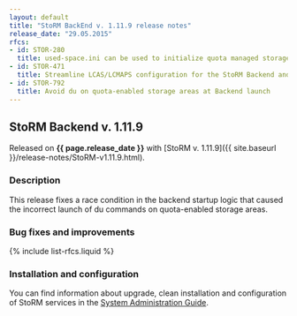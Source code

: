 ```yaml
---
layout: default
title: "StoRM BackEnd v. 1.11.9 release notes"
release_date: "29.05.2015"
rfcs:
- id: STOR-280
  title: used-space.ini can be used to initialize quota managed storage areas
- id: STOR-471
  title: Streamline LCAS/LCMAPS configuration for the StoRM Backend and gridftp
- id: STOR-792
  title: Avoid du on quota-enabled storage areas at Backend launch
---
```


## StoRM Backend v. 1.11.9

Released on **{{ page.release_date }}** with [StoRM v. 1.11.9]({{ site.baseurl }}/release-notes/StoRM-v1.11.9.html).

### Description

This release fixes a race condition in the backend startup logic that caused the 
incorrect launch of du commands on quota-enabled storage areas.

### Bug fixes and improvements

{% include list-rfcs.liquid %}

### Installation and configuration

You can find information about upgrade, clean installation and configuration of
StoRM services in the [System Administration Guide][storm-sysadmin-guide].

[storm-sysadmin-guide]: {{site.baseurl}}/documentation/sysadmin-guide/1.11.9
